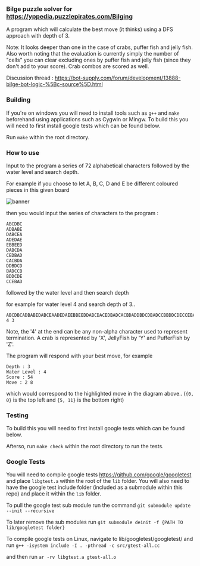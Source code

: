 ### Bilge puzzle solver for https://yppedia.puzzlepirates.com/Bilging
A program which will calculate the best move (it thinks) using a DFS approach with depth of 3.

Note: It looks deeper than one in the case of crabs, puffer fish and jelly fish.
Also worth noting that the evaluation is currently simply the number of "cells" you can clear excluding ones by puffer fish and jelly fish (since they don't add to your score). Crab combos are scored as well.

Discussion thread : https://bot-supply.com/forum/development/13888-bilge-bot-logic-%5Bc-source%5D.html

### Building
If you're on windows you will need to install tools such as ```g++``` and ```make``` beforehand using applications such as Cygwin or Mingw.
To build this you will need to first install google tests which can be found below.

Run ```make``` within the root directory.

### How to use
Input to the program a series of 72 alphabetical characters followed by the water level and search depth.

For example if you choose to let A, B, C, D and E be different coloured pieces in this given board

![banner](http://i.imgur.com/x3R2xWa.png)

then you would input the series of characters to the program :
```
ABCDBC
ADBABE
DABCEA
ADEDAE
EBBEED
DABCDA
CEDBAD
CACBDA
DDBDCD
BADCCB
BDDCDE
CCEBAD
```
followed by the water level and then search depth

for example for water level 4 and search depth of 3..
```
ABCDBCADBABEDABCEAADEDAEEBBEEDDABCDACEDBADCACBDADDBDCDBADCCBBDDCDECCEBAD 4 3
```

Note, the '4' at the end can be any non-alpha character used to represent termination.
A crab is represented by 'X', JellyFish by 'Y' and PufferFish by 'Z'.

The program will respond with your best move, for example
```
Depth : 3
Water Level : 4
Score : 54
Move : 2 8
```
which would correspond to the highlighted move in the diagram above.. (```{0, 0}``` is the top left and ```{5, 11}``` is the bottom right)

### Testing
To build this you will need to first install google tests which can be found below.

Afterso, run ```make check``` within the root directory to run the tests.

### Google Tests
You will need to compile google tests https://github.com/google/googletest and place ```libgtest.a``` within the root of the ```lib``` folder.
You will also need to have the google test include folder (included as a submodule within this repo) and place it within the ```lib``` folder.

To pull the google test sub module run the command ```git submodule update --init --recursive```


To later remove the sub modules run ```git submodule deinit -f {PATH TO lib/googletest folder}```


To compile google tests on Linux, navigate to lib/googletest/googletest/ and run  ```g++ -isystem include -I . -pthread -c src/gtest-all.cc```


and then run  ```ar -rv libgtest.a gtest-all.o```
